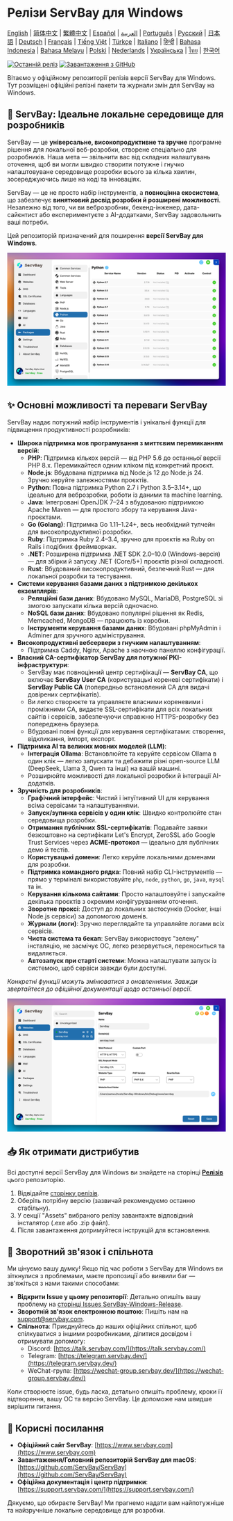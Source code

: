 # Релізи ServBay для Windows

[English](/README.md) | [简体中文](/README_zh-CN.md) | [繁體中文](/README_zh-TW.md) | [Español](/README_es.md) | [العربية](/README_ar.md) | [Português](/README_pt.md) | [Русский](/README_ru.md) | [日本語](/README_ja.md) | [Deutsch](/README_de.md) | [Français](/README_fr.md) | [Tiếng Việt](/README_vi.md) | [Türkçe](/README_tr.md) | [Italiano](/README_it.md) | [हिन्दी](/README_hi.md) | [Bahasa Indonesia](/README_id.md) | [Bahasa Melayu](/README_ms.md) | [Polski](/README_pl.md) | [Nederlands](/README_nl.md) | [Українська](/README_uk.md) | [ไทย](/README_th.md) | [한국어](/README_ko.md)

[![Останній реліз](https://img.shields.io/github/v/release/ServBay/ServBay-Windows-Release?display_name=tag&sort=date&label=Latest%20Release)](../../releases/latest)
[![Завантаження з GitHub](https://img.shields.io/github/downloads/ServBay/ServBay-Windows-Release/total?label=Total%20Downloads)](../../releases)

Вітаємо у офіційному репозиторії релізів версії ServBay для Windows. Тут розміщені офіційні релізні пакети та журнали змін для ServBay на Windows.

## 🚀 ServBay: Ідеальне локальне середовище для розробників

ServBay — це **універсальне, високопродуктивне та зручне** програмне рішення для локальної веб-розробки, створене спеціально для розробників. Наша мета — звільнити вас від складних налаштувань оточення, щоб ви могли швидко створити потужне і гнучко налаштовуване середовище розробки всього за кілька хвилин, зосереджуючись лише на коді та інноваціях.

ServBay — це не просто набір інструментів, а **повноцінна екосистема**, що забезпечує **винятковий досвід розробки й розширені можливості**. Незалежно від того, чи ви веброзробник, бекенд-інженер, дата-сайєнтист або експериментуєте з AI-додатками, ServBay задовольнить ваші потреби.

Цей репозиторій призначений для поширення **версії ServBay для Windows**.

![Знімок екрана версії ServBay для Windows: Програмне забезпечення](screenshots/softwares.png)

## ✨ Основні можливості та переваги ServBay

ServBay надає потужний набір інструментів і унікальні функції для підвищення продуктивності розробників:

*   **Широка підтримка мов програмування з миттєвим перемиканням версій**:
    *   **PHP**: Підтримка кількох версій — від PHP 5.6 до останньої версії PHP 8.x. Перемикайтеся одним кліком під конкретний проєкт.
    *   **Node.js**: Вбудована підтримка від Node.js 12 до Node.js 24. Зручно керуйте залежностями проєктів.
    *   **Python**: Повна підтримка Python 2.7 і Python 3.5–3.14+, що ідеально для веброзробки, роботи із даними та machine learning.
    *   **Java**: Інтегровані OpenJDK 7–24 з вбудованою підтримкою Apache Maven — для простого збору та керування Java-проєктами.
    *   **Go (Golang)**: Підтримка Go 1.11–1.24+, весь необхідний тулчейн для високопродуктивної розробки.
    *   **Ruby**: Підтримка Ruby 2.4–3.4, зручно для проєктів на Ruby on Rails і подібних фреймворках.
    *   **.NET**: Розширена підтримка .NET SDK 2.0–10.0 (Windows-версія) — для збірки й запуску .NET (Core/5+) проєктів різної складності.
    *   **Rust**: Вбудований високопродуктивний, безпечний Rust — для локальної розробки та тестування.
*   **Системи керування базами даних з підтримкою декількох екземплярів**:
    *   **Реляційні бази даних**: Вбудовано MySQL, MariaDB, PostgreSQL зі змогою запускати кілька версій одночасно.
    *   **NoSQL бази даних**: Вбудовано популярні рішення як Redis, Memcached, MongoDB — працюють із коробки.
    *   **Інструменти керування базами даних**: Вбудовані phpMyAdmin і Adminer для зручного адміністрування.
*   **Високопродуктивні вебсервери з гнучким налаштуванням**:
    *   Підтримка Caddy, Nginx, Apache з наочною панеллю конфігурації.
*   **Власний CA-сертифікатор ServBay для потужної PKI-інфраструктури**:
    *   ServBay має повноцінний центр сертифікації — **ServBay CA**, що включає **ServBay User CA** (користувацькі кореневі сертифікати) і **ServBay Public CA** (попередньо встановлений CA для видачі довірених сертифікатів).
    *   Ви легко створюєте та управляєте власними кореневими і проміжними CA, видаєте SSL-сертифікати для всіх локальних сайтів і сервісів, забезпечуючи справжню HTTPS-розробку без попереджень браузера.
    *   Вбудовані повні функції для керування сертифікатами: створення, відкликання, імпорт, експорт.
*   **Підтримка AI та великих мовних моделей (LLM)**:
    *   **Інтеграція Ollama**: Встановлюйте та керуйте сервісом Ollama в один клік — легко запускати та дебажити різні open-source LLM (DeepSeek, Llama 3, Qwen та інші) на вашій машині.
    *   Розширюйте можливості для локальної розробки й інтеграції AI-додатків.
*   **Зручність для розробників**:
    *   **Графічний інтерфейс**: Чистий і інтуїтивний UI для керування всіма сервісами та налаштуваннями.
    *   **Запуск/зупинка сервісів у один клік**: Швидко контролюйте стан середовища розробки.
    *   **Отримання публічних SSL-сертифікатів**: Подавайте заявки безкоштовно на сертифікати Let's Encrypt, ZeroSSL або Google Trust Services через **ACME-протокол** — ідеально для публічних демо й тестів.
    *   **Користувацькі домени**: Легко керуйте локальними доменами для розробки.
    *   **Підтримка командного рядка**: Повний набір CLI-інструментів — прямо у терміналі використовуйте `php`, `node`, `python`, `go`, `java`, `mysql` та ін.
    *   **Керування кількома сайтами**: Просто налаштовуйте і запускайте декілька проєктів з окремим конфігуруванням оточення.
    *   **Зворотне проксі**: Доступ до локальних застосунків (Docker, інші Node.js сервіси) за допомогою доменів.
    *   **Журнали (логи)**: Зручно переглядайте та управляйте логами всіх сервісів.
    *   **Чиста система та бекап**: ServBay використовує "зелену" інсталяцію, не засмічує ОС, легко резервується, переноситься та видаляється.
    *   **Автозапуск при старті системи**: Можна налаштувати запуск із системою, щоб сервіси завжди були доступні.

*Конкретні функції можуть змінюватися з оновленнями. Завжди звертайтеся до офіційної документації щодо останньої версії.*

![Знімок екрана версії ServBay для Windows: Веб-сайт](screenshots/website.png)

## 📥 Як отримати дистрибутив

Всі доступні версії ServBay для Windows ви знайдете на сторінці **[Релізів](../../releases)** цього репозиторію.

1.  Відвідайте [сторінку релізів](../../releases).
2.  Оберіть потрібну версію (зазвичай рекомендуємо останню стабільну).
3.  У секції "Assets" вибраного релізу завантажте відповідний інсталятор (.exe або .zip файл).
4.  Після завантаження дотримуйтеся інструкцій для встановлення.

## 💬 Зворотний зв'язок і спільнота

Ми цінуємо вашу думку! Якщо під час роботи з ServBay для Windows ви зіткнулися з проблемами, маєте пропозиції або виявили баг — зв'яжіться з нами такими способами:

*   **Відкрити Issue у цьому репозиторії**: Детально опишіть вашу проблему на [сторінці Issues ServBay-Windows-Release](../../issues).
*   **Зворотній зв'язок електронною поштою**: Пишіть нам на [support@servbay.com](mailto:support@servbay.com).
*   **Спільнота**: Приєднуйтесь до наших офіційних спільнот, щоб спілкуватися з іншими розробниками, ділитися досвідом і отримувати допомогу:
    *   Discord: [https://talk.servbay.com/](https://talk.servbay.com/)
    *   Telegram: [https://telegram.servbay.dev/](https://telegram.servbay.dev/)
    *   WeChat-група: [https://wechat-group.servbay.dev/](https://wechat-group.servbay.dev/)

Коли створюєте issue, будь ласка, детально опишіть проблему, кроки її відтворення, вашу ОС та версію ServBay. Це допоможе нам швидше вирішити питання.

## 🔗 Корисні посилання

*   **Офіційний сайт ServBay**: [https://www.servbay.com](https://www.servbay.com)
*   **Завантаження/Головний репозиторій ServBay для macOS**: [https://github.com/ServBay/ServBay](https://github.com/ServBay/ServBay)
*   **Офіційна документація і центр підтримки**: [https://support.servbay.com/](https://support.servbay.com/)

Дякуємо, що обираєте ServBay! Ми прагнемо надати вам найпотужніше та найзручніше локальне середовище для розробки.